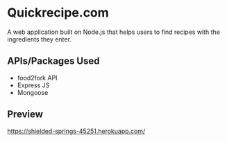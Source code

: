 # Quickrecipe.com

A web application built on Node.js that helps users to find recipes with the ingredients they enter.

## APIs/Packages Used

* food2fork API
* Express JS
* Mongoose

## Preview

https://shielded-springs-45251.herokuapp.com/
